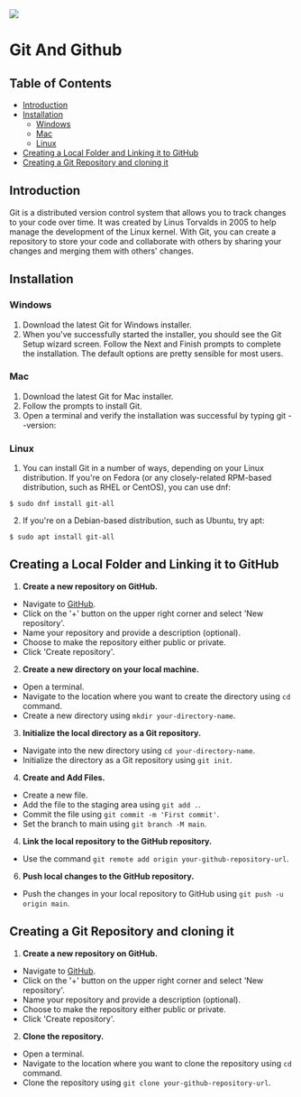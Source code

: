 <img src="https://fullstackbd.com/assets/images/logo-with-name.png" />

# Git And Github

## Table of Contents

- [Introduction](#introduction)
- [Installation](#installation)
  - [Windows](#windows)
  - [Mac](#mac)
  - [Linux](#linux)
- [Creating a Local Folder and Linking it to GitHub](#creating-a-local-folder-and-linking-it-to-github)
- [Creating a Git Repository and cloning it](#creating-a-git-repository-and-cloning-it)

## Introduction

Git is a distributed version control system that allows you to track changes to your code over time. It was created by Linus Torvalds in 2005 to help manage the development of the Linux kernel. With Git, you can create a repository to store your code and collaborate with others by sharing your changes and merging them with others' changes.

## Installation

### Windows

1. Download the latest Git for Windows installer.
2. When you've successfully started the installer, you should see the Git Setup wizard screen. Follow the Next and Finish prompts to complete the installation. The default options are pretty sensible for most users.

### Mac

1. Download the latest Git for Mac installer.
2. Follow the prompts to install Git.
3. Open a terminal and verify the installation was successful by typing git --version:

### Linux

1. You can install Git in a number of ways, depending on your Linux distribution. If you're on Fedora (or any closely-related RPM-based distribution, such as RHEL or CentOS), you can use dnf:

```
$ sudo dnf install git-all
```

2. If you're on a Debian-based distribution, such as Ubuntu, try apt:

```
$ sudo apt install git-all
```

## Creating a Local Folder and Linking it to GitHub

1. **Create a new repository on GitHub.**

- Navigate to [GitHub](https://github.com/).
- Click on the '+' button on the upper right corner and select 'New repository'.
- Name your repository and provide a description (optional).
- Choose to make the repository either public or private.
- Click 'Create repository'.

2. **Create a new directory on your local machine.**

- Open a terminal.
- Navigate to the location where you want to create the directory using `cd` command.
- Create a new directory using `mkdir your-directory-name`.

3. **Initialize the local directory as a Git repository.**

- Navigate into the new directory using `cd your-directory-name`.
- Initialize the directory as a Git repository using `git init`.

4. **Create and Add Files.**

- Create a new file.
- Add the file to the staging area using `git add .`.
- Commit the file using `git commit -m 'First commit'`.
- Set the branch to main using `git branch -M main`.

4. **Link the local repository to the GitHub repository.**

- Use the command `git remote add origin your-github-repository-url`.

6. **Push local changes to the GitHub repository.**

- Push the changes in your local repository to GitHub using `git push -u origin main`.

## Creating a Git Repository and cloning it

1. **Create a new repository on GitHub.**

- Navigate to [GitHub](https://github.com/).
- Click on the '+' button on the upper right corner and select 'New repository'.
- Name your repository and provide a description (optional).
- Choose to make the repository either public or private.
- Click 'Create repository'.

2. **Clone the repository.**

- Open a terminal.
- Navigate to the location where you want to clone the repository using `cd` command.
- Clone the repository using `git clone your-github-repository-url`.
